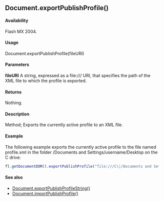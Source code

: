 ## Document.exportPublishProfile()

#### Availability

Flash MX 2004.

#### Usage

Document.exportPublishProfile(fileURI)

#### Parameters

**fileURI** A string, expressed as a file:/// URI, that specifies the path of the XML file to which the profile is exported.

#### Returns

Nothing.

#### Description

Method; Exports the currently active profile to an XML file.

#### Example

The following example exports the currently active profile to the file named profile.xml in the
folder /Documents and Settings/username/Desktop on the C drive:

```javascript
fl.getDocumentDOM().exportPublishProfile("file:///C\|/Documents and Settings/username/Desktop/profile.xml");
```

#### See also

- [Document.exportPublishProfileString()](../Document_object/Document66.md)
- [Document.importPublishProfile()](../Document_object/Document94.md)
